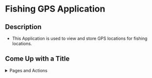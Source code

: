 # Fishing GPS Application

## Description
   - This Application is used to view and store GPS locations for fishing locations.

## Come Up with a Title
<details>
  <summary>Pages and Actions</summary>

  ### Pages
  1. Dashboard
  2. Noaa Bouy List
  3. Manage Fishing Locations
</details>  